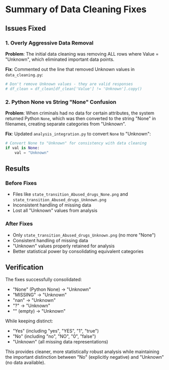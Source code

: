 # Summary of Data Cleaning Fixes

## Issues Fixed

### 1. Overly Aggressive Data Removal
**Problem**: The initial data cleaning was removing ALL rows where Value = "Unknown", which eliminated important data points.

**Fix**: Commented out the line that removed Unknown values in `data_cleaning.py`:
```python
# Don't remove Unknown values - they are valid responses
# df_clean = df_clean[df_clean['Value'] != 'Unknown'].copy()
```

### 2. Python None vs String "None" Confusion
**Problem**: When criminals had no data for certain attributes, the system returned Python `None`, which was then converted to the string "None" in filenames, creating separate categories from "Unknown".

**Fix**: Updated `analysis_integration.py` to convert `None` to "Unknown":
```python
# Convert None to "Unknown" for consistency with data cleaning
if val is None:
    val = "Unknown"
```

## Results

### Before Fixes
- Files like `state_transition_Abused_drugs_None.png` and `state_transition_Abused_drugs_Unknown.png`
- Inconsistent handling of missing data
- Lost all "Unknown" values from analysis

### After Fixes
- Only `state_transition_Abused_drugs_Unknown.png` (no more "None")
- Consistent handling of missing data
- "Unknown" values properly retained for analysis
- Better statistical power by consolidating equivalent categories

## Verification
The fixes successfully consolidated:
- "None" (Python None) → "Unknown"
- "MISSING" → "Unknown"
- "nan" → "Unknown"
- "?" → "Unknown"
- "" (empty) → "Unknown"

While keeping distinct:
- "Yes" (including "yes", "YES", "1", "true")
- "No" (including "no", "NO", "0", "false")
- "Unknown" (all missing data representations)

This provides cleaner, more statistically robust analysis while maintaining the important distinction between "No" (explicitly negative) and "Unknown" (no data available).